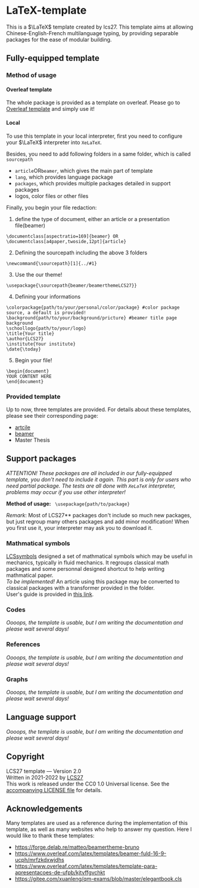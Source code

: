 # LaTeX-template
This is a $\LaTeX$ template created by lcs27. This template aims at allowing Chinese-English-French multilanguage typing, by providing separable packages for the ease of modular building.

## Fully-equipped template
### Method of usage
#### Overleaf template
The whole package is provided as a template on overleaf. Please go to [Overleaf template](https://www.overleaf.com/read/gjbchmtztjkg) and simply use it!

#### Local
To use this template in your local interpreter, first you need to configure your $\LaTeX$ interpreter into `XeLaTeX`.    

Besides, you need to add following folders in a same folder, which is called `sourcepath`
- `article`OR`beamer`, which gives the main part of template
- `lang`, which provides language package
- `packages`, which provides multiple packages detailed in support packages
- logos, color files or other files    

Finally, you begin your file redaction: 
1. define the type of document, either an article or a presentation file(beamer)
```
\documentclass[aspectratio=169]{beamer} OR \documentclass[a4paper,twoside,12pt]{article}
```
2. Defining the sourcepath including the above 3 folders
```
\newcommand{\sourcepath}[1]{../#1}
```
3. Use the our theme!
``` 
\usepackage{\sourcepath{beamer/beamerthemeLCS27}}
```
4. Defining your informations
```
\colorpackage{path/to/your/personal/color/package} #color package source, a default is provided!
\background{path/to/your/background/pricture} #beamer title page background
\schoollogo{path/to/your/logo}
\title{Your title} 
\author{LCS27}
\institute{Your institute}
\date{\today}
```
5. Begin your file!
```
\begin{document} 
YOUR CONTENT HERE
\end{document}
```
### Provided template

Up to now, three templates are provided. For details about these templates, please see their corresponding page:
- [artcile](./article)
- [beamer](./beamer)
- Master Thesis


## Support packages
*ATTENTION! These packages are all included in our fully-equipped template, you don't need to include it again. This part is only for users who need partial package. The tests are all done with `XeLaTeX` interpreter, problems may occur if you use other interpreter!*

**Method of usage:** ` \usepackage{path/to/package}`     

*Remark*: Most of LCS27** packages don't include so much new packages, but just regroup many others packages and add minor modification! When you first use it, your interpreter may ask you to download it.

### Mathmatical symbols
[LCSsymbols](./symbols/LCSsymbols.sty) designed a set of mathmatical symbols which may be useful in mechanics, typically in fluid mechanics. It regroups classical math packages and some personnal designed shortcut to help writing mathmatical paper.     
*To be implemented!* An article using this package may be converted to classical packages with a transformer provided in the folder.        
User's guide is provided in [this link](./example/article.pdf).   

### Codes
*Oooops, the template is usable, but I am writing the documentation and please wait several days!*

### References
*Oooops, the template is usable, but I am writing the documentation and please wait several days!*

### Graphs
*Oooops, the template is usable, but I am writing the documentation and please wait several days!*

## Language support
*Oooops, the template is usable, but I am writing the documentation and please wait several days!*

## Copyright
LCS27 template — Version 2.0    
Written in 2021-2022 by [LCS27](https://github.com/lcs27)    
This work is released under the CC0 1.0 Universal license. See the [accompanying LICENSE file](https://creativecommons.org/share-your-work/public-domain/cc0/) for details.     

## Acknowledgements
Many templates are used as a reference during the implementation of this template, as well as many websites who help to answer my question. Here I would like to thank these templates:
- https://forge.delab.re/matteo/beamertheme-bruno
- https://www.overleaf.com/latex/templates/beamer-fuld-16-9-ucph/mrfzkdxwjdhs
- https://www.overleaf.com/latex/templates/template-para-apresentacoes-de-ufpb/kjtvffgvchkt
- https://gitee.com/xuanleng/qm-exams/blob/master/elegantbook.cls